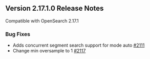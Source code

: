 ## Version 2.17.1.0 Release Notes

Compatible with OpenSearch 2.17.1

### Bug Fixes
* Adds concurrent segment search support for mode auto [#2111](https://github.com/opensearch-project/k-NN/pull/2111)
* Change min oversample to 1 [#2117](https://github.com/opensearch-project/k-NN/pull/2117)
